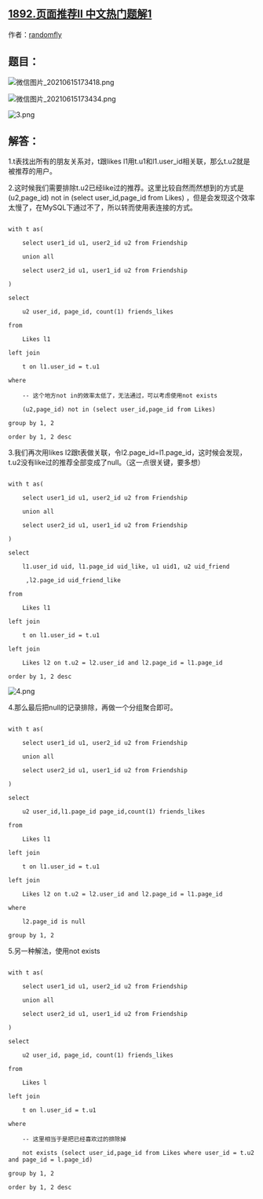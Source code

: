 ## [1892.页面推荐Ⅱ 中文热门题解1](https://leetcode.cn/problems/page-recommendations-ii/solutions/100000/wan-zheng-ti-mu-mysqlbiao-lian-jie-jie-f-xfzb)

作者：[randomfly](https://leetcode.cn/u/randomfly)
## 题目：
![微信图片_20210615173418.png](https://pic.leetcode-cn.com/1623749918-QgxoID-%E5%BE%AE%E4%BF%A1%E5%9B%BE%E7%89%87_20210615173418.png)
![微信图片_20210615173434.png](https://pic.leetcode-cn.com/1623749948-tnnxjV-%E5%BE%AE%E4%BF%A1%E5%9B%BE%E7%89%87_20210615173434.png)
![3.png](https://pic.leetcode-cn.com/1623749954-rGxvef-3.png)
## 解答：
1.t表找出所有的朋友关系对，t跟likes l1用t.u1和l1.user_id相关联，那么t.u2就是被推荐的用户。

2.这时候我们需要排除t.u2已经like过的推荐。这里比较自然而然想到的方式是 (u2,page_id) not in (select user_id,page_id from Likes) ，但是会发现这个效率太慢了，在MySQL下通过不了，所以转而使用表连接的方式。
```
with t as(
    select user1_id u1, user2_id u2 from Friendship
    union all
    select user2_id u1, user1_id u2 from Friendship
)
select
    u2 user_id, page_id, count(1) friends_likes
from
    Likes l1 
left join 
    t on l1.user_id = t.u1
where
    -- 这个地方not in的效率太低了，无法通过，可以考虑使用not exists
    (u2,page_id) not in (select user_id,page_id from Likes)
group by 1, 2
order by 1, 2 desc
```


3.我们再次用likes l2跟t表做关联，令l2.page_id=l1.page_id，这时候会发现，t.u2没有like过的推荐全部变成了null。（这一点很关键，要多想）
```
with t as(
    select user1_id u1, user2_id u2 from Friendship
    union all
    select user2_id u1, user1_id u2 from Friendship
)
select
    l1.user_id uid, l1.page_id uid_like, u1 uid1, u2 uid_friend
     ,l2.page_id uid_friend_like
from
    Likes l1
left join
    t on l1.user_id = t.u1
left join
    Likes l2 on t.u2 = l2.user_id and l2.page_id = l1.page_id
order by 1, 2 desc
```

![4.png](https://pic.leetcode-cn.com/1623750057-QFnKIS-4.png)


4.那么最后把null的记录排除，再做一个分组聚合即可。
```
with t as(
    select user1_id u1, user2_id u2 from Friendship
    union all
    select user2_id u1, user1_id u2 from Friendship
)
select
    u2 user_id,l1.page_id page_id,count(1) friends_likes
from
    Likes l1
left join
    t on l1.user_id = t.u1
left join
    Likes l2 on t.u2 = l2.user_id and l2.page_id = l1.page_id
where
    l2.page_id is null
group by 1, 2
```

5.另一种解法，使用not exists
```
with t as(
    select user1_id u1, user2_id u2 from Friendship
    union all
    select user2_id u1, user1_id u2 from Friendship
)
select
    u2 user_id, page_id, count(1) friends_likes
from
    Likes l
left join 
    t on l.user_id = t.u1
where
    -- 这里相当于是把已经喜欢过的排除掉
    not exists (select user_id,page_id from Likes where user_id = t.u2 and page_id = l.page_id)
group by 1, 2
order by 1, 2 desc
```

